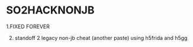 # SO2HACKNONJB
1.FIXED FOREVER

2. standoff 2 legacy non-jb cheat (another paste) using h5frida and h5gg
